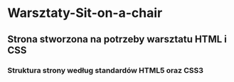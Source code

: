 # Warsztaty-Sit-on-a-chair
## Strona stworzona na potrzeby warsztatu HTML i CSS
### Struktura strony według standardów HTML5 oraz CSS3
